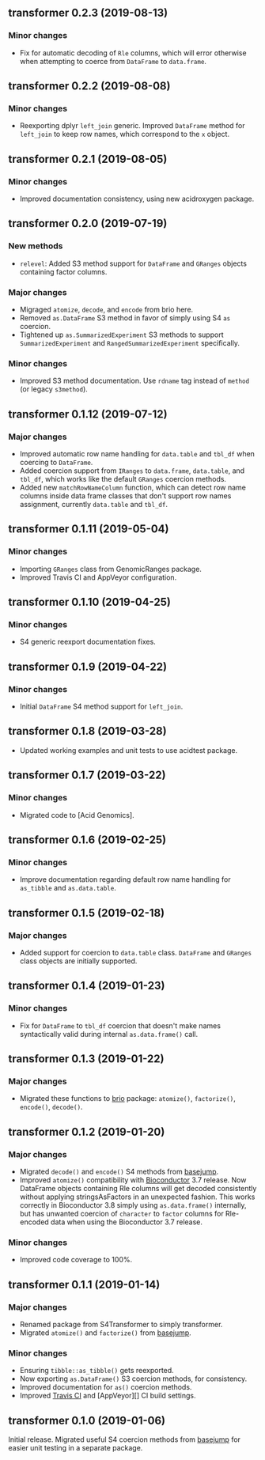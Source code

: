 ## transformer 0.2.3 (2019-08-13)

### Minor changes

- Fix for automatic decoding of `Rle` columns, which will error otherwise when
  attempting to coerce from `DataFrame` to `data.frame`.

## transformer 0.2.2 (2019-08-08)

### Minor changes

- Reexporting dplyr `left_join` generic. Improved `DataFrame` method for
  `left_join` to keep row names, which correspond to the `x` object.

## transformer 0.2.1 (2019-08-05)

### Minor changes

- Improved documentation consistency, using new acidroxygen package.

## transformer 0.2.0 (2019-07-19)

### New methods

- `relevel`: Added S3 method support for `DataFrame` and `GRanges` objects
  containing factor columns.

### Major changes

- Migraged `atomize`, `decode`, and `encode` from brio here.
- Removed `as.DataFrame` S3 method in favor of simply using S4 `as` coercion.
- Tightened up `as.SummarizedExperiment` S3 methods to support
  `SummarizedExperiment` and `RangedSummarizedExperiment` specifically.

### Minor changes

- Improved S3 method documentation. Use `rdname` tag instead of `method`
  (or legacy `s3method`).

## transformer 0.1.12 (2019-07-12)

### Major changes

- Improved automatic row name handling for `data.table` and `tbl_df` when
  coercing to `DataFrame`.
- Added coercion support from `IRanges` to `data.frame`, `data.table`, and
  `tbl_df`, which works like the default `GRanges` coercion methods.
- Added new `matchRowNameColumn` function, which can detect row name columns
  inside data frame classes that don't support row names assignment, currently
  `data.table` and `tbl_df`.

## transformer 0.1.11 (2019-05-04)

### Minor changes

- Importing `GRanges` class from GenomicRanges package.
- Improved Travis CI and AppVeyor configuration.

## transformer 0.1.10 (2019-04-25)

### Minor changes

- S4 generic reexport documentation fixes.

## transformer 0.1.9 (2019-04-22)

### Minor changes

- Initial `DataFrame` S4 method support for `left_join`.

## transformer 0.1.8 (2019-03-28)

- Updated working examples and unit tests to use acidtest package.

## transformer 0.1.7 (2019-03-22)

### Minor changes

- Migrated code to [Acid Genomics].

## transformer 0.1.6 (2019-02-25)

### Minor changes

- Improve documentation regarding default row name handling for `as_tibble`
  and `as.data.table`.

## transformer 0.1.5 (2019-02-18)

### Major changes

- Added support for coercion to `data.table` class. `DataFrame` and `GRanges`
  class objects are initially supported.

## transformer 0.1.4 (2019-01-23)

### Minor changes

- Fix for `DataFrame` to `tbl_df` coercion that doesn't make names syntactically
  valid during internal `as.data.frame()` call.

## transformer 0.1.3 (2019-01-22)

### Major changes

- Migrated these functions to [brio][] package: `atomize()`, `factorize()`,
  `encode()`, `decode()`.

## transformer 0.1.2 (2019-01-20)

### Major changes

- Migrated `decode()` and `encode()` S4 methods from [basejump][].
- Improved `atomize()` compatibility with [Bioconductor][] 3.7 release. Now
  DataFrame objects containing Rle columns will get decoded consistently without
  applying stringsAsFactors in an unexpected fashion. This works correctly in
  Bioconductor 3.8 simply using `as.data.frame()` internally, but has unwanted
  coercion of `character` to `factor` columns for Rle-encoded data when using
  the Bioconductor 3.7 release.

### Minor changes

- Improved code coverage to 100%.

## transformer 0.1.1 (2019-01-14)

### Major changes

- Renamed package from S4Transformer to simply transformer.
- Migrated `atomize()` and `factorize()` from [basejump][].

### Minor changes

- Ensuring `tibble::as_tibble()` gets reexported.
- Now exporting `as.DataFrame()` S3 coercion methods, for consistency.
- Improved documentation for `as()` coercion methods.
- Improved [Travis CI][] and [AppVeyor][] CI build settings.

## transformer 0.1.0 (2019-01-06)

Initial release. Migrated useful S4 coercion methods from [basejump][] for
easier unit testing in a separate package.

[AppVeyor CI]: https://www.appveyor.com/
[basejump]: https://basejump.acidgenomics.com/
[brio]: https://brio.acidgenomics.com/
[Bioconductor]: https://bioconductor.org/
[Travis CI]: https://travis-ci.com/
